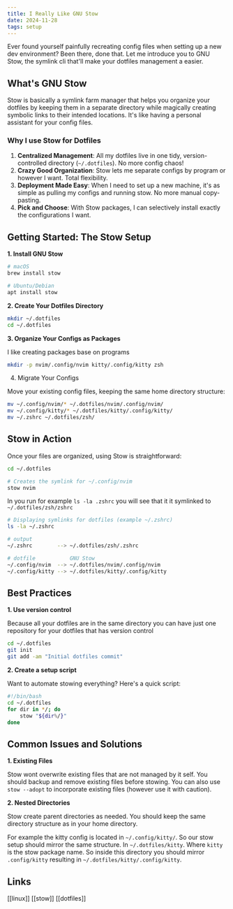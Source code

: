 ```yaml
---
title: I Really Like GNU Stow 
date: 2024-11-28
tags: setup
---
```


Ever found yourself painfully recreating config files when setting up a new dev environment? Been there, done that. Let me introduce you to GNU Stow, the symlink cli that'll make your dotfiles management a easier.

## What's GNU Stow

Stow is basically a symlink farm manager that helps you organize your dotfiles by keeping them in a separate directory while magically creating symbolic links to their intended locations. It's like having a personal assistant for your config files.

### Why I use Stow for Dotfiles

1. **Centralized Management**: All my dotfiles live in one tidy, version-controlled directory (`~/.dotfiles`). No more config chaos!
2. **Crazy Good Organization**: Stow lets me separate configs by program or however I want. Total flexibility.
3. **Deployment Made Easy**: When I need to set up a new machine, it's as simple as pulling my configs and running stow. No more manual copy-pasting.
4. **Pick and Choose**: With Stow packages, I can selectively install exactly the configurations I want.

## Getting Started: The Stow Setup 

**1. Install GNU Stow**

```sh
# macOS
brew install stow

# Ubuntu/Debian
apt install stow
```

**2. Create Your Dotfiles Directory**

```sh
mkdir ~/.dotfiles
cd ~/.dotfiles
```

**3. Organize Your Configs as Packages**

I like creating packages base on programs

```sh
mkdir -p nvim/.config/nvim kitty/.config/kitty zsh
````

4. Migrate Your Configs 

Move your existing config files, keeping the same home directory structure:

<!--TODO: Check if moving works -->

```sh
mv ~/.config/nvim/* ~/.dotfiles/nvim/.config/nvim/
mv ~/.config/kitty/* ~/.dotfiles/kitty/.config/kitty/
mv ~/.zshrc ~/.dotfiles/zsh/
```

## Stow in Action 

Once your files are organized, using Stow is straightforward:

```sh
cd ~/.dotfiles

# Creates the symlink for ~/.config/nvim
stow nvim
```

In you run for example `ls -la .zshrc` you will see that it it symlinked to `~/.dotfiles/zsh/zshrc`

```sh
# Displaying symlinks for dotfiles (example ~/.zshrc)
ls -la ~/.zshrc

# output
~/.zshrc        --> ~/.dotfiles/zsh/.zshrc

# dotfile           GNU Stow
~/.config/nvim  --> ~/.dotfiles/nvim/.config/nvim
~/.config/kitty --> ~/.dotfiles/kitty/.config/kitty
```

## Best Practices

**1. Use version control**

Because all your dotfiles are in the same directory you can have just one repository for your dotfiles that has version control

```sh
cd ~/.dotfiles
git init
git add -am "Initial dotfiles commit"
```

**2. Create a setup script**

Want to automate stowing everything? Here's a quick script:

```bash
#!/bin/bash
cd ~/.dotfiles
for dir in */; do
    stow "${dir%/}"
done
```

## Common Issues and Solutions

**1. Existing Files**

Stow wont overwrite existing files that are not managed by it self. You should backup and remove existing files before stowing. You can also use `stow --adopt` to incorporate existing files (however use it with caution).

**2. Nested Directories**

Stow create parent directories as needed. You should keep the same directory structure as in your home directory.

For example the kitty config is located in `~/.config/kitty/`. So our stow setup should mirror the same structure. In `~/.dotfiles/kitty`. Where `kitty` is the stow package name. So inside this directory you should mirror `.config/kitty` resulting in `~/.dotfiles/kitty/.config/kitty`.

## Links

[[linux]] [[stow]] [[dotfiles]]
